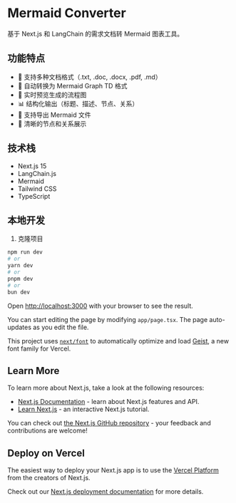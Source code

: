 # Mermaid Converter

基于 Next.js 和 LangChain 的需求文档转 Mermaid 图表工具。

## 功能特点

- 📝 支持多种文档格式（.txt, .doc, .docx, .pdf, .md）
- 🔄 自动转换为 Mermaid Graph TD 格式
- 👀 实时预览生成的流程图
- 📊 结构化输出（标题、描述、节点、关系）
- 💾 支持导出 Mermaid 文件
- 🎨 清晰的节点和关系展示

## 技术栈

- Next.js 15
- LangChain.js
- Mermaid
- Tailwind CSS
- TypeScript

## 本地开发

1. 克隆项目

```bash
npm run dev
# or
yarn dev
# or
pnpm dev
# or
bun dev
```

Open [http://localhost:3000](http://localhost:3000) with your browser to see the result.

You can start editing the page by modifying `app/page.tsx`. The page auto-updates as you edit the file.

This project uses [`next/font`](https://nextjs.org/docs/app/building-your-application/optimizing/fonts) to automatically optimize and load [Geist](https://vercel.com/font), a new font family for Vercel.

## Learn More

To learn more about Next.js, take a look at the following resources:

- [Next.js Documentation](https://nextjs.org/docs) - learn about Next.js features and API.
- [Learn Next.js](https://nextjs.org/learn) - an interactive Next.js tutorial.

You can check out [the Next.js GitHub repository](https://github.com/vercel/next.js) - your feedback and contributions are welcome!

## Deploy on Vercel

The easiest way to deploy your Next.js app is to use the [Vercel Platform](https://vercel.com/new?utm_medium=default-template&filter=next.js&utm_source=create-next-app&utm_campaign=create-next-app-readme) from the creators of Next.js.

Check out our [Next.js deployment documentation](https://nextjs.org/docs/app/building-your-application/deploying) for more details.
